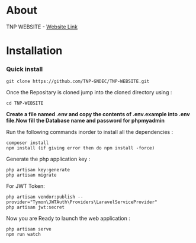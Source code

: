 # About

TNP WEBSITE - [Website Link](https://www.tnpgndec.com/)

# Installation

### Quick install

```
git clone https://github.com/TNP-GNDEC/TNP-WEBSITE.git
```

Once the Repositary is cloned jump into the cloned directory using :

```
cd TNP-WEBSITE
```

**Create a file named .env and copy the contents of .env.example into .env file.Now fill the Database name and password for phpmyadmin**

Run the following commands inorder to install all the dependencies :

```
composer install
npm install (if giving error then do npm install -force)
```

Generate the php application key :

```
php artisan key:generate
php artisan migrate
```

For JWT Token:

```
php artisan vendor:publish --provider="Tymon\JWTAuth\Providers\LaravelServiceProvider"
php artisan jwt:secret
```

Now you are Ready to launch the web application :

```
php artisan serve
npm run watch
```
